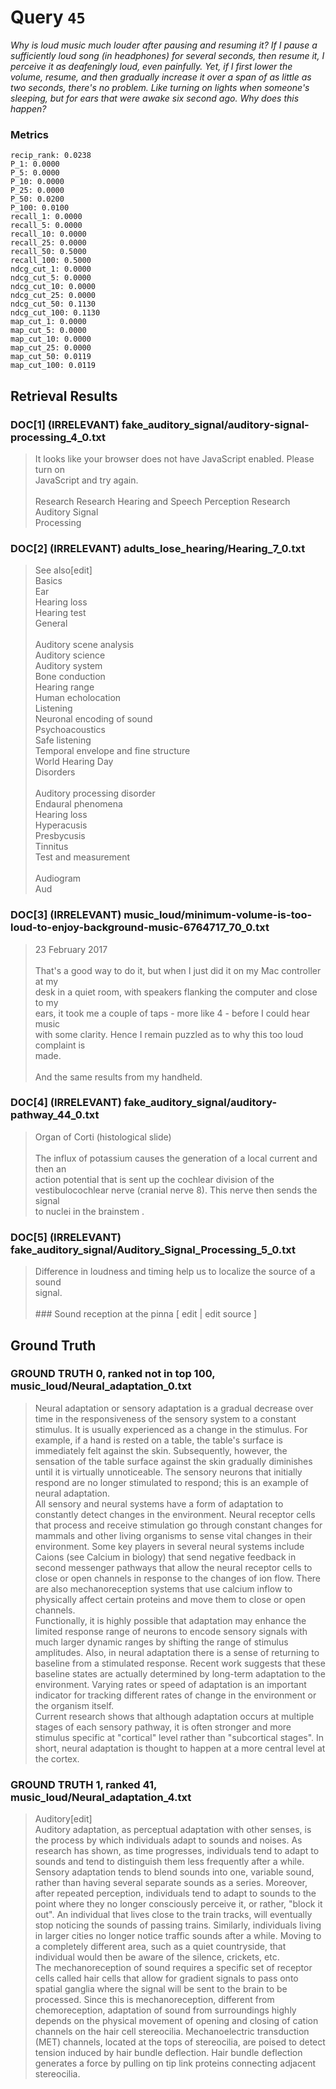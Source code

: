 # Query `45`

*Why is loud music much louder after pausing and resuming it?
If I pause a sufficiently loud song (in headphones) for several seconds, then resume it, I perceive it as deafeningly loud, even painfully. Yet, if I first lower the volume, resume, and then gradually increase it over a span of as little as two seconds, there's no problem.
Like turning on lights when someone's sleeping, but for ears that were awake six second ago.
Why does this happen?*

### Metrics

```
recip_rank: 0.0238
P_1: 0.0000
P_5: 0.0000
P_10: 0.0000
P_25: 0.0000
P_50: 0.0200
P_100: 0.0100
recall_1: 0.0000
recall_5: 0.0000
recall_10: 0.0000
recall_25: 0.0000
recall_50: 0.5000
recall_100: 0.5000
ndcg_cut_1: 0.0000
ndcg_cut_5: 0.0000
ndcg_cut_10: 0.0000
ndcg_cut_25: 0.0000
ndcg_cut_50: 0.1130
ndcg_cut_100: 0.1130
map_cut_1: 0.0000
map_cut_5: 0.0000
map_cut_10: 0.0000
map_cut_25: 0.0000
map_cut_50: 0.0119
map_cut_100: 0.0119
```

## Retrieval Results

### DOC[1] (IRRELEVANT) fake_auditory_signal/auditory-signal-processing_4_0.txt
> It looks like your browser does not have JavaScript enabled. Please turn on<br>JavaScript and try again.<br><br>Research  Research  Hearing and Speech Perception Research  Auditory Signal<br>Processing

### DOC[2] (IRRELEVANT) adults_lose_hearing/Hearing_7_0.txt
> See also[edit]<br>Basics<br>Ear<br>Hearing loss<br>Hearing test<br>General<br><br>Auditory scene analysis<br>Auditory science<br>Auditory system<br>Bone conduction<br>Hearing range<br>Human echolocation<br>Listening<br>Neuronal encoding of sound<br>Psychoacoustics<br>Safe listening<br>Temporal envelope and fine structure<br>World Hearing Day<br>Disorders<br><br>Auditory processing disorder<br>Endaural phenomena<br>Hearing loss<br>Hyperacusis<br>Presbycusis<br>Tinnitus<br>Test and measurement<br><br>Audiogram<br>Aud

### DOC[3] (IRRELEVANT) music_loud/minimum-volume-is-too-loud-to-enjoy-background-music-6764717_70_0.txt
> 23 February 2017<br><br>That's a good way to do it, but when I just did it on my Mac controller at my<br>desk in a quiet room, with speakers flanking the computer and close to my<br>ears, it took me a couple of taps - more like 4 - before I could hear music<br>with some clarity. Hence I remain puzzled as to why this too loud complaint is<br>made.  <br>  <br>And the same results from my handheld.

### DOC[4] (IRRELEVANT) fake_auditory_signal/auditory-pathway_44_0.txt
> Organ of Corti (histological slide)<br><br>The influx of potassium causes the generation of a local current and then an<br>action potential  that is sent up the cochlear division of the<br>vestibulocochlear nerve  (cranial nerve 8). This nerve then sends the signal<br>to nuclei in the  brainstem .

### DOC[5] (IRRELEVANT) fake_auditory_signal/Auditory_Signal_Processing_5_0.txt
> Difference in loudness and timing help us to localize the source of a sound<br>signal.<br><br>###  Sound reception at the pinna  [  edit  |  edit source  ]


## Ground Truth

### GROUND TRUTH 0, ranked not in top 100, music_loud/Neural_adaptation_0.txt
> Neural adaptation or sensory adaptation is a gradual decrease over time in the responsiveness of the sensory system to a constant stimulus. It is usually experienced as a change in the stimulus. For example, if a hand is rested on a table, the table's surface is immediately felt against the skin. Subsequently, however, the sensation of the table surface against the skin gradually diminishes until it is virtually unnoticeable. The sensory neurons that initially respond are no longer stimulated to respond; this is an example of neural adaptation.<br>All sensory and neural systems have a form of adaptation to constantly detect changes in the environment. Neural receptor cells that process and receive stimulation go through constant changes for mammals and other living organisms to sense vital changes in their environment. Some key players in several neural systems include Caions (see Calcium in biology) that send negative feedback in second messenger pathways that allow the neural receptor cells to close or open channels in response to the changes of ion flow. There are also mechanoreception systems that use calcium inflow to physically affect certain proteins and move them to close or open channels.<br>Functionally, it is highly possible that adaptation may enhance the limited response range of neurons to encode sensory signals with much larger dynamic ranges by shifting the range of stimulus amplitudes. Also, in neural adaptation there is a sense of returning to baseline from a stimulated response. Recent work suggests that these baseline states are actually determined by long-term adaptation to the environment. Varying rates or speed of adaptation is an important indicator for tracking different rates of change in the environment or the organism itself.<br>Current research shows that although adaptation occurs at multiple stages of each sensory pathway, it is often stronger and more stimulus specific at "cortical" level rather than "subcortical stages". In short, neural adaptation is thought to happen at a more central level at the cortex.

### GROUND TRUTH 1, ranked 41, music_loud/Neural_adaptation_4.txt
> Auditory[edit]<br>Auditory adaptation, as perceptual adaptation with other senses, is the process by which individuals adapt to sounds and noises. As research has shown, as time progresses, individuals tend to adapt to sounds and tend to distinguish them less frequently after a while. Sensory adaptation tends to blend sounds into one, variable sound, rather than having several separate sounds as a series. Moreover, after repeated perception, individuals tend to adapt to sounds to the point where they no longer consciously perceive it, or rather, "block it out". An individual that lives close to the train tracks, will eventually stop noticing the sounds of passing trains. Similarly, individuals living in larger cities no longer notice traffic sounds after a while. Moving to a completely different area, such as a quiet countryside, that individual would then be aware of the silence, crickets, etc.<br>The mechanoreception of sound requires a specific set of receptor cells called hair cells that allow for gradient signals to pass onto spatial ganglia where the signal will be sent to the brain to be processed. Since this is mechanoreception, different from chemoreception, adaptation of sound from surroundings highly depends on the physical movement of opening and closing of cation channels on the hair cell stereocilia. Mechanoelectric transduction (MET) channels, located at the tops of stereocilia, are poised to detect tension induced by hair bundle deflection. Hair bundle deflection generates a force by pulling on tip link proteins connecting adjacent stereocilia.
